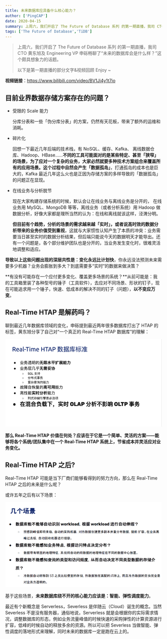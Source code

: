 ```yaml
---
title: 未来数据库应具备什么核心能力？
author: ['PingCAP']
date: 2020-04-15
summary: 上周六，我们开启了 The Future of Database 系列 的第一期直播，我司 CTO 黄东旭及 Engineering VP 申砾畅聊了“未来的数据库会是什么样？”这个颇具想象力的话题。这是第一期直播的部分文字&视频回顾。
tags: ['The Future of Database','TiDB']
---
```

>上周六，我们开启了 The Future of Database 系列 的第一期直播，我司 CTO 黄东旭及 Engineering VP 申砾畅聊了“未来的数据库会是什么样？”这个颇具想象力的话题。
>
>以下是第一期直播的部分文字&视频回顾 Enjoy ~

**视频链接**：<https://www.bilibili.com/video/BV1Ji4y1t7io>

## 目前业界数据存储方案存在的问题？

* 受限的 Scale 能力

	分库分表和一些「伪分库分表」的方案，仍然有天花板，带来了额外的运维和消耗。

* 碎片化

	回想一下最近几年后端的技术栈，有 NoSQL、缓存、Kafka、 离线数据仓库、Hadoop、HBase……**不同的工具可能面对的是某些特定、甚至「狭窄」的场景，为了应对一个复杂的业务，大家必然就要多种技术方案组合来覆盖所有的应用场景。这个过程中自然会产生「数据孤岛」**，打通孤岛的成本也是巨大的，Kafka 最近几年这么火也是正因为存储方案的多样导致的「数据孤岛」的问题正在显现。
	
* 在线业务与分析脱节

	现在大家构建存储系统的时候，默认会让在线业务与离线业务是分开的， 在线业务用 MySQL、MongoDB 等等，离线业务（或者分析系统）用 Hadoop 做数据分析，好像大家都是理所当然的认为：在线和离线就该这样，泾渭分明。
	
	**但目前有个趋势，分析的场景的需求越来越「实时」，或者说高时效的数据分析带来的业务价值受到重视**，这就与大家惯性认知产生了本质的冲突：业务需要当日甚至实时的数据分析结果，但后端只能说今天的数据明天才能导出。还有一个问题是，各个部分维护团队也是分开的，当业务发生变化时，很难灵活地调整和适应。
	
**导致以上这些问题出现的深层共性是：变化永远比计划快**，你永远没法预测未来需要多少机器？业务会膨胀到多大？到底需要多“实时”的数据来做决策？

**有没有可能存在一个应付更多变化、覆盖更多场景的系统？**从前可能是：我的工具箱里装了各种型号的锤子（工具软件），去应对不同场景、形状的钉子，现在可能追求用一个锤子，快速、低成本的解决不同的钉子（问题），**以不变应万变**。

## Real-Time HTAP 是解药吗？

聊到最近几年数据库领域的变化，申砾提到最近两年很多数据库打出了 HTAP 的标签，黄东旭分享了自己对“一个真正的 Real-Time HTAP 数据库”的理解：

![1-real-time-htap](media/core-competence-of-future-database/1-real-time-htap.png)

**那么 Real-Time HTAP 价值在何处？应该在于它是一个简单、灵活的方案——能够将各个系统/团队集中在一个 Real-Time HTAP 系统上，节省成本并灵活应对业务变化。**

## Real-Time HTAP 之后?

Real-Time HTAP  可能是当下厂商们能够看得到的努力方向，那么在 Real-Time HTAP 之后的未来是什么呢？

或许五年之后有以下场景：

![2-several-scenes](media/core-competence-of-future-database/2-several-scenes.png)

基于这些场景，**未来数据库绕不开的核心能力应该是：智能、弹性调度能力**。

最近有个新概念是 Serverless，Severless 是伴随云（Cloud）诞生的概念。当然 Severless 不是没有服务器，通俗地说，Serverless 就是会根据你的实际需求情况，调整数据库的形态，例如业务流量峰值的时候快速的采购弹性的计算资源进行扩容，低峰的时候自动的释放多余的资源。所以可以把 Severless 当做智能、弹性调度的落地形式来理解，同时未来的数据库一定是跑在云上的。